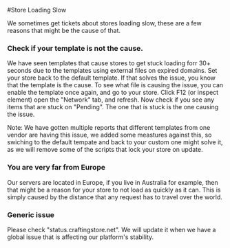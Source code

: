 #Store Loading Slow

We sometimes get tickets about stores loading slow, these are a few reasons that might be the cause of that.

### Check if your template is not the cause.
We have seen templates that cause stores to get stuck loading forr 30+ seconds due to the templates using external files on expired domains. Set your store back to the default template. If that solves the issue, you know that the template is the cause. To see what file is causing the issue, you can enable the template once again, and go to your store. Click F12 (or inspect element) open the "Network" tab, and refresh. Now check if you see any items that are stuck on "Pending". The one that is stuck is the one causing the issue.

Note: We have gotten multiple reports that different templates from one vendor are having this issue, we added some meastures against this, so swiching to the default tempate and back to your custom one might solve it, as we will remove some of the scripts that lock your store on update.

### You are very far from Europe
Our servers are located in Europe, if you live in Australia for example, then that might be a reason for your store to not load as quickly as it can. This is simply caused by the distance that any request has to travel over the world.

### Generic issue
Please check "status.craftingstore.net". We will update it when we have a global issue that is affecting our platform's stability.
